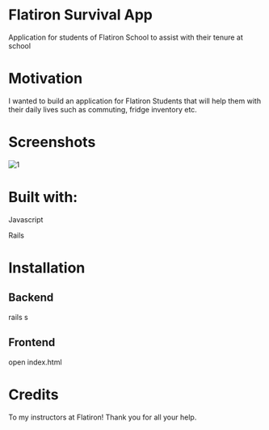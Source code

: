# Flatiron Survival App
Application for students of Flatiron School to assist with their tenure at school

# Motivation
I wanted to build an application for Flatiron Students that will help them with their daily lives such as commuting, fridge inventory etc. 

# Screenshots

![1](https://i.imgur.com/7zfnhQl.jpg)


# Built with:

Javascript

Rails

# Installation

## Backend

rails s 

## Frontend

open index.html

# Credits

To my instructors at Flatiron! Thank you for all your help.
